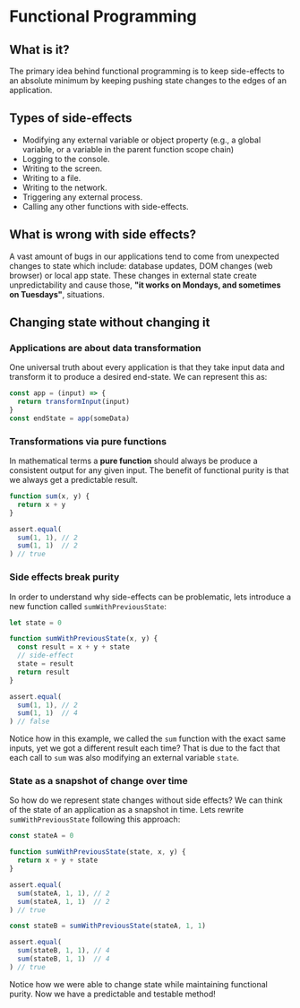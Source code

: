 # Functional Programming

## What is it?

The primary idea behind functional programming is to keep side-effects to an absolute minimum by keeping pushing state changes to the edges of an application.

## Types of side-effects

* Modifying any external variable or object property (e.g., a global variable, or a variable in the parent function scope chain)
* Logging to the console.
* Writing to the screen.
* Writing to a file.
* Writing to the network.
* Triggering any external process.
* Calling any other functions with side-effects.

## What is wrong with side effects?

A vast amount of bugs in our applications tend to come from unexpected changes to state which include: database updates, DOM changes (web browser) or local app state. These changes in external state create unpredictability and cause those, **"it works on Mondays, and sometimes on Tuesdays"**, situations.

## Changing state without changing it

### Applications are about data transformation

One universal truth about every application is that they take input data and transform it to produce a desired end-state. We can represent this as: 

```javascript
const app = (input) => {
  return transformInput(input) 
}
const endState = app(someData)
```

### Transformations via pure functions

In mathematical terms a **pure function** should always be produce a consistent output for any given input. The benefit of functional purity is that we always get a predictable result.

```javascript
function sum(x, y) {
  return x + y
}

assert.equal(
  sum(1, 1), // 2
  sum(1, 1)  // 2
) // true
```

### Side effects break purity

In order to understand why side-effects can be problematic, lets introduce a new function called `sumWithPreviousState`:

```javascript
let state = 0

function sumWithPreviousState(x, y) {
  const result = x + y + state
  // side-effect
  state = result
  return result
}

assert.equal(
  sum(1, 1), // 2
  sum(1, 1)  // 4
) // false
```

Notice how in this example, we called the `sum` function with the exact same inputs, yet we got a different result each time? That is due to the fact that each call to `sum` was also modifying an external variable `state`.

### State as a snapshot of change over time

So how do we represent state changes without side effects? We can think of the state of an application as a snapshot in time. Lets rewrite `sumWithPreviousState` following this approach:

```javascript
const stateA = 0

function sumWithPreviousState(state, x, y) {
  return x + y + state
}

assert.equal(
  sum(stateA, 1, 1), // 2
  sum(stateA, 1, 1)  // 2
) // true

const stateB = sumWithPreviousState(stateA, 1, 1)

assert.equal(
  sum(stateB, 1, 1), // 4
  sum(stateB, 1, 1)  // 4
) // true
```

Notice how we were able to change state while maintaining functional purity. Now we have a predictable and testable method!
